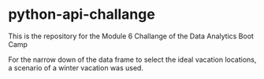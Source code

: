 # python-api-challange

This is the repository for the Module 6 Challange of the Data Analytics Boot Camp

For the narrow down of the data frame to select the ideal vacation locations, a scenario of a winter vacation was used.
